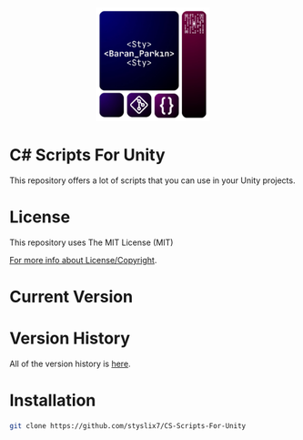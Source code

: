 <div align="center">

  <img src="StyLogo.png" alt="logo" width="200" height="auto" />

</div>

# C# Scripts For Unity

This repository offers a lot of scripts that you can use in your Unity projects.

# License

This repository uses The MIT License (MIT)

[For more info about License/Copyright](https://github.com/styslix7/CS-Scripts-For-Unity/blob/main/ReadMe/License.md).

# Current Version



# Version History

All of the version history is [here](https://github.com/styslix7/Stellar-Deception/blob/main/ReadMe/VersionLog.md).

# Installation

```bash
git clone https://github.com/styslix7/CS-Scripts-For-Unity
